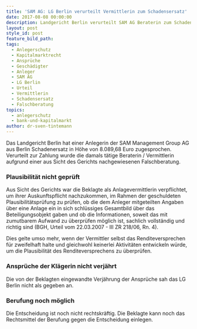 ```yaml
---
title: 'SAM AG: LG Berlin verurteilt Vermittlerin zum Schadensersatz'
date: 2017-08-08 00:00:00
description: Landgericht Berlin verurteilt SAM AG Beraterin zum Schadensersatz
layout: post
style_id: post
feature_bild_path:
tags:
  - Anlegerschutz
  - Kapitalmarktrecht
  - Ansprüche
  - Geschädigter
  - Anleger
  - SAM AG
  - LG Berlin
  - Urteil
  - Vermittlerin
  - Schadensersatz
  - Falschberatung
topics:
  - anlegerschutz
  - bank-und-kapitalmarkt
author: dr-sven-tintemann
---
```



Das Landgericht Berlin hat einer Anlegerin der SAM Management Group AG aus Berlin Schadenersatz in Höhe von 8.089,68 Euro zugesprochen. Verurteilt zur Zahlung wurde die damals tätige Beraterin / Vermittlerin aufgrund einer aus Sicht des Gerichts nachgewiesenen Falschberatung.

### Plausibilität nicht geprüft

Aus Sicht des Gerichts war die Beklagte als Anlagevermittlerin verpflichtet, um ihrer Auskunftspflicht nachzukommen, im Rahmen der geschuldeten Plausibilitätsprüfung zu prüfen, ob die dem Anleger mitgeteilten Angaben über eine Anlage ein in sich schlüssiges Gesamtbild über das Beteiligungsobjekt gaben und ob die Informationen, soweit das mit zumutbarem Aufwand zu überprüfen möglich ist, sachlich vollständig und richtig sind (BGH, Urteil vom 22.03.2007 - III ZR 218/06, Rn. 4).

Dies gelte umso mehr, wenn der Vermittler selbst das Renditeversprechen für zweifelhaft halte und gleichwohl keinerlei Aktivitäten entwickeln würde, um die Plausibilität des Renditeversprechens zu überprüfen.

### Ansprüche der Klägerin nicht verjährt

Die von der Beklagten eingewandte Verjährung der Ansprüche sah das LG Berlin nicht als gegeben an.

### Berufung noch möglich

Die Entscheidung ist noch nicht rechtskräftig. Die Beklagte kann noch das Rechtsmittel der Berufung gegen die Entscheidung einlegen.
